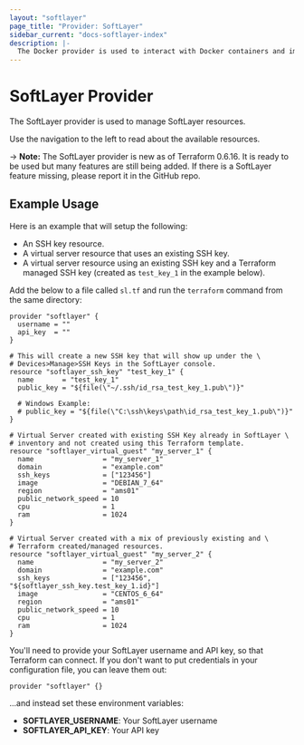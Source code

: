 ```yaml
---
layout: "softlayer"
page_title: "Provider: SoftLayer"
sidebar_current: "docs-softlayer-index"
description: |-
  The Docker provider is used to interact with Docker containers and images.
---
```


# SoftLayer Provider

The SoftLayer provider is used to manage SoftLayer resources.

Use the navigation to the left to read about the available resources.

-> **Note:** The SoftLayer provider is new as of Terraform 0.6.16.
It is ready to be used but many features are still being added. If there
is a SoftLayer feature missing, please report it in the GitHub repo.

## Example Usage

Here is an example that will setup the following:

+ An SSH key resource.
+ A virtual server resource that uses an existing SSH key.
+ A virtual server resource using an existing SSH key and a Terraform managed SSH key (created as `test_key_1` in the example below).

Add the below to a file called `sl.tf` and run the `terraform` command from the same directory:

```hcl
provider "softlayer" {
  username = ""
  api_key  = ""
}

# This will create a new SSH key that will show up under the \
# Devices>Manage>SSH Keys in the SoftLayer console.
resource "softlayer_ssh_key" "test_key_1" {
  name       = "test_key_1"
  public_key = "${file(\"~/.ssh/id_rsa_test_key_1.pub\")}"

  # Windows Example:
  # public_key = "${file(\"C:\ssh\keys\path\id_rsa_test_key_1.pub\")}"
}

# Virtual Server created with existing SSH Key already in SoftLayer \
# inventory and not created using this Terraform template.
resource "softlayer_virtual_guest" "my_server_1" {
  name                 = "my_server_1"
  domain               = "example.com"
  ssh_keys             = ["123456"]
  image                = "DEBIAN_7_64"
  region               = "ams01"
  public_network_speed = 10
  cpu                  = 1
  ram                  = 1024
}

# Virtual Server created with a mix of previously existing and \
# Terraform created/managed resources.
resource "softlayer_virtual_guest" "my_server_2" {
  name                 = "my_server_2"
  domain               = "example.com"
  ssh_keys             = ["123456", "${softlayer_ssh_key.test_key_1.id}"]
  image                = "CENTOS_6_64"
  region               = "ams01"
  public_network_speed = 10
  cpu                  = 1
  ram                  = 1024
}
```

You'll need to provide your SoftLayer username and API key,
so that Terraform can connect. If you don't want to put
credentials in your configuration file, you can leave them
out:

```
provider "softlayer" {}
```

...and instead set these environment variables:

- **SOFTLAYER_USERNAME**: Your SoftLayer username
- **SOFTLAYER_API_KEY**: Your API key
